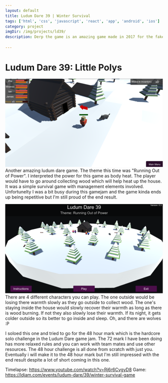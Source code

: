 ```yaml
---
layout: default
title: Ludum Dare 39 | Winter Survival
tags: ['html', 'css', 'javascript', 'react', 'app', 'android', 'ios']
category: project
imgDir: /img/projects/ld39/
description: Derp the game is an amazing game made in 2017 for the fake game jam that doesn't exist. This is just a template for the games discription so don't take this to seriously. I could use lorem ipsum but this is more fun. Welp I need more lines so the quick brown fox jumped over the lazy dog.

---
```



Ludum Dare 39: Little Polys
================

![Picture](/img/projects/ld39/1.png)
Another amazing ludum dare game. The theme this time was "Running Out of Power". I interpreted the power for this game as body heat.  The player would have to go around collecting wood which will help heat up the house. It was a simple survival game with management elements involved. Unfortunelty I was a bit busy during this gamejam and the game kinda ends up being repetitive but I'm still proud of the end result.

![Picture](/img/projects/ld39/2.png)
There are 4 different characters you can play. The one outside would be losing there warmth slowly as they go outside to collect wood. The one's staying inside the house would slowly recover their warmth as long as there is wood burning. If not they also slowly lose their warmth. If its night, it gets colder outside so its better to go inside and sleep. Oh, and there are wolves :P

I soloed this one and tried to go for the 48 hour mark which is the hardcore solo challenge in the Ludum Dare game jam. The 72 mark I have been doing has more relaxed rules and you can work with team mates and use other resources. The 48 hour challenge is all done from scratch with just you. Eventually i will make it to the 48 hour mark but I'm still impressed with the end result despite a lot of short coming in this one.

Timelapse: https://www.youtube.com/watch?v=Rj6r6CvgyD8
Game: https://ldjam.com/events/ludum-dare/39/winter-survival-game
